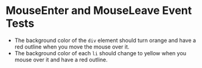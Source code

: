 MouseEnter and MouseLeave Event Tests
=====================================

-   The background color of the `div` element should turn orange and have a red outline when you move the mouse over it.
-   The background color of each `li` should change to yellow when you mouse over it and have a red outline.
